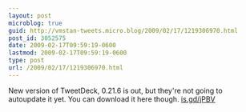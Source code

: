 ```yaml
---
layout: post
microblog: true
guid: http://vmstan-tweets.micro.blog/2009/02/17/1219306970.html
post_id: 3052575
date: 2009-02-17T09:59:19-0600
lastmod: 2009-02-17T09:59:19-0600
type: post
url: /2009/02/17/1219306970.html
---
```

New version of TweetDeck, 0.21.6 is out, but they're not going to autoupdate it yet. You can download it here though. [is.gd/jPBV](http://is.gd/jPBV)
